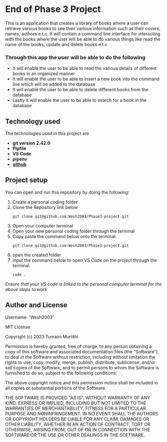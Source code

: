 # End of Phase 3 Project


<p> 
This is an application that creates a library of books where a user can retrieve various books to see their various information such as their covers, names, authors e.t.c. 
It will contain a command line interface for interacting with the books where the user will be able to do various things like read the name of the books, update and delete books e.t.c 



### Through this app the user will be able to do the following
<ul>
    <li>  It will enable the user to be able to read the various details of different books in an organized manner 
    </li>
    <li>  It will enable the user to be able to insert a new book into the command line which will be added to the database 
    </li>
    <li> It will enable the user to be able to delete different books from the database 
    </li>
    <li> Lastly it will enable the user to be able to search for a book in the database 
    </li>


</ul>

</p>


## Technology used 
The technologies used in this project are

<ul>
    <li>
    <strong>git version 2.42.0</strong>
    </li>
        <li>
    <strong> Pipfile </strong>
    </li>
    <li>
    <strong>VS Code</strong>
    </li>
    <li>
    <strong>pipenv</strong>
    </li>
        <li>
    <strong><a href = "https://github.com/">github</a></strong>
    </li>


</ul>


## Project setup 
<p>
You can open and run this repository by doing the following: 

1. Create a personal coding folder
2. Clone the Repository link below
    ```{shell}
    git clone git@github.com:Wesh2003/Phase3-project.git
    ```
2. Open your computer terminal
3. Open your new personal coding folder through the terminal
4. Copy paste the command below onto the terminal: 
    ```{shell}
    git clone git@github.com:Wesh2003/Phase3-project.git
    ```
5. open the created folder
6. input the command below to open VS Code on the project through the terminal.
    ```{shell}
    code .
    ```
<em>Ensure that your VS code is linked to the personal computer terminal for the above steps to work</em>

</p>

## Author and License 
Username: 'Wesh2003'

MIT License

Copyright (c) 2023 Tumaini Muriithi

Permission is hereby granted, free of charge, to any person obtaining a copy
of this software and associated documentation files (the "Software"), to deal
in the Software without restriction, including without limitation the rights
to use, copy, modify, merge, publish, distribute, sublicense, and/or sell
copies of the Software, and to permit persons to whom the Software is
furnished to do so, subject to the following conditions:

The above copyright notice and this permission notice shall be included in all
copies or substantial portions of the Software.

THE SOFTWARE IS PROVIDED "AS IS", WITHOUT WARRANTY OF ANY KIND, EXPRESS OR
IMPLIED, INCLUDING BUT NOT LIMITED TO THE WARRANTIES OF MERCHANTABILITY,
FITNESS FOR A PARTICULAR PURPOSE AND NONINFRINGEMENT. IN NO EVENT SHALL THE
AUTHORS OR COPYRIGHT HOLDERS BE LIABLE FOR ANY CLAIM, DAMAGES OR OTHER
LIABILITY, WHETHER IN AN ACTION OF CONTRACT, TORT OR OTHERWISE, ARISING FROM,
OUT OF OR IN CONNECTION WITH THE SOFTWARE OR THE USE OR OTHER DEALINGS IN THE
SOFTWARE.